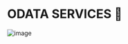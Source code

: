 # ODATA SERVICES 💫

![image](https://github.com/bhuvabhavik/MY-ABAP-CHEATSHEET/assets/49744703/245af3f9-9c0a-47bf-88a4-ec19a2c17b51)
